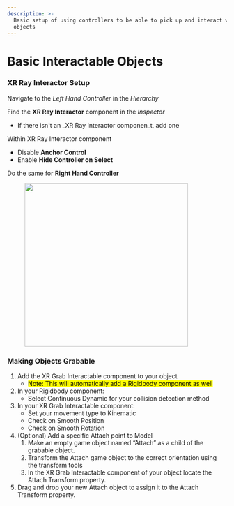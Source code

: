 ```yaml
---
description: >-
  Basic setup of using controllers to be able to pick up and interact with
  objects
---
```


# Basic Interactable Objects

### XR Ray Interactor Setup

Navigate to the _Left Hand Controller_ in the _Hierarchy_

Find the **XR Ray Interactor** component in the _Inspector_

* If there isn't an _XR Ray Interactor componen_t, add one&#x20;

Within XR Ray Interactor component

* Disable **Anchor Control**
* Enable **Hide Controller on Select**

Do the same for **Right Hand Controller**

<figure><img src="https://lh4.googleusercontent.com/7YIvK9A64NBGnzXgXy662hrDX-Le39jAaI0dzqewoqKGxUHKO9r3AaZRJK2DcCqSj2VSJ9iCx6EtJ8p99DfZyK4ywehgjop1JCxuqeXcE_SenznTUAuZBqrDVOhZqF1ODzzJjPHnPKWhGQmXc_0FcpA" alt="" width="375"><figcaption></figcaption></figure>

### Making Objects Grabable&#x20;

1. Add the XR Grab Interactable component to your object
   * <mark style="background-color:yellow;">Note: This will automatically add a Rigidbody component as well</mark>
2. In your Rigidbody component:
   * Select Continuous Dynamic for your collision detection method
3. In your XR Grab Interactable component:
   * Set your movement type to Kinematic
   * Check on Smooth Position
   * Check on Smooth Rotation
4. (Optional) Add a specific Attach point to Model
   1. Make an empty game object named “Attach” as a child of the grabable object.&#x20;
   2. Transform the Attach game object to the correct orientation using the transform tools
   3. In the XR Grab Interactable component of your object locate the Attach Transform property.&#x20;
5. Drag and drop your new Attach object to assign it to the Attach Transform property.
